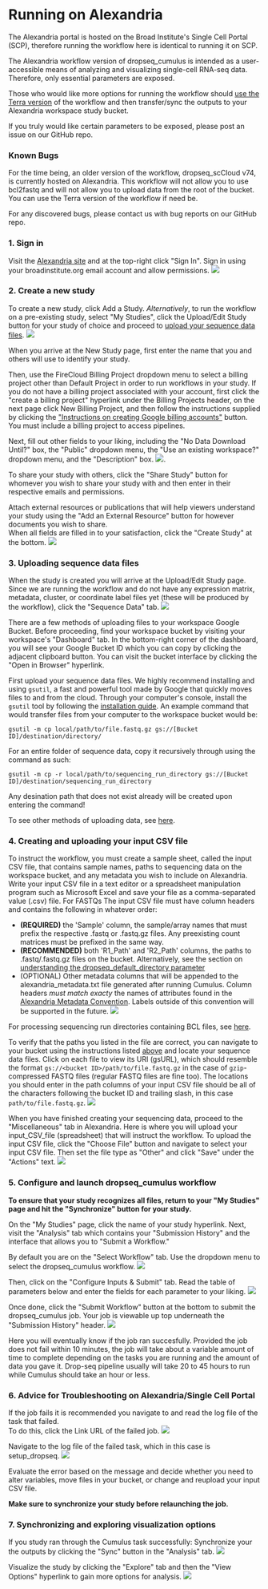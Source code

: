 # Running on Alexandria

The Alexandria portal is hosted on the Broad Institute's Single Cell Portal (SCP), therefore running the workflow here is identical to running it on SCP.
  
The Alexandria workflow version of dropseq_cumulus is intended as a user-accessible means of analyzing and visualizing single-cell RNA-seq data. Therefore, only essential parameters are exposed.  
  
Those who would like more options for running the workflow should [use the Terra version](terra) of the workflow and then transfer/sync the outputs to your Alexandria workspace study bucket.  
  
If you truly would like certain parameters to be exposed, please post an issue on our GitHub repo.

### Known Bugs

For the time being, an older version of the workflow, dropseq_scCloud v74, is currently hosted on Alexandria. This workflow will not allow you to use bcl2fastq and will not allow you to upload data from the root of the bucket. You can use the Terra version of the workflow if need be.

For any discovered bugs, please contact us with bug reports on our GitHub repo.

### 1. Sign in
Visit the [Alexandria site](https://singlecell.broadinstitute.org/single_cell?scpbr=the-alexandria-project) and at the top-right click "Sign In". Sign in using your broadinstitute.org email account and allow permissions.
![](imgs/alexandria/sign_in.png)
  
### 2. Create a new study
To create a new study, click Add a Study. *Alternatively*, to run the workflow on a pre-existing study, select "My Studies", click the Upload/Edit Study button for your study of choice and proceed to [upload your sequence data files](alexandria.html#creating-and-uploading-your-input-csv-file).
![](imgs/alexandria/add_study.png)
  
When you arrive at the New Study page, first enter the name that you and others will use to identify your study.  
  
Then, use the FireCloud Billing Project dropdown menu to select a billing project other than Default Project in order to run workflows in your study. If you do not have a billing project associated with your account, first click the "create a billing project" hyperlink under the Billing Projects header, on the next page click New Billing Project, and then follow the instructions supplied by clicking the ["Instructions on creating Google billing accounts"](https://software.broadinstitute.org/firecloud/documentation/article?id=9762) button. You must include a billing project to access pipelines.  
  
Next, fill out other fields to your liking, including the "No Data Download Until?" box, the "Public" dropdown menu, the "Use an existing workspace?" dropdown menu, and the "Description" box. 
![](imgs/alexandria/new_study1.png).

To share your study with others, click the "Share Study" button for whomever you wish to share your study with and then enter in their respective emails and permissions.  
  
Attach external resources or publications that will help viewers understand your study using the "Add an External Resource" button for however documents you wish to share.  
When all fields are filled in to your satisfaction, click the "Create Study" at the bottom.
![](imgs/alexandria/new_study2.png)
  
### 3. Uploading sequence data files
When the study is created you will arrive at the Upload/Edit Study page. Since we are running the workflow and do not have any expression matrix, metadata, cluster, or coordinate label files yet (these will be produced by the workflow), click the "Sequence Data" tab.
![](imgs/alexandria/sequence_data1.png)
  
There are a few methods of uploading files to your workspace Google Bucket. Before proceeding, find your workspace bucket by visiting your workspace's "Dashboard" tab. In the bottom-right corner of the dashboard, you will see your Google Bucket ID which you can copy by clicking the adjacent clipboard button. You can visit the bucket interface by clicking the "Open in Browser" hyperlink.
 
First upload your sequence data files. We highly recommend installing and using `gsutil`, a fast and powerful tool made by Google that quickly moves files to and from the cloud. Through your computer's console, install the `gsutil` tool by following the [installation guide](https://cloud.google.com/storage/docs/gsutil_install). An example command that would transfer files from your computer to the workspace bucket would be:  
```
gsutil -m cp local/path/to/file.fastq.gz gs://[Bucket ID]/destination/directory/
```  
For an entire folder of sequence data, copy it recursively through using the command as such:  
```
gsutil -m cp -r local/path/to/sequencing_run_directory gs://[Bucket ID]/destination/sequencing_run_directory
```   
Any desination path that does not exist already will be created upon entering the command!
  
To see other methods of uploading data, see [here](data_upload).  

### 4. Creating and uploading your input CSV file
  
To instruct the workflow, you must create a sample sheet, called the input CSV file, that contains sample names, paths to sequencing data on the workspace bucket, and any metadata you wish to include on Alexandria. Write your input CSV file in a text editor or a spreadsheet manipulation program such as Microsoft Excel and save your file as a comma-separated value (.csv) file. For FASTQs The input CSV file must have column headers and contains the following in whatever order:

* **(REQUIRED)** the 'Sample' column, the sample/array names that must prefix the respective .fastq or .fastq.gz files. Any preexisting count matrices must be prefixed in the same way.
* **(RECOMMENDED)** both 'R1_Path' and 'R2_Path' columns, the paths to .fastq/.fastq.gz files on the bucket. Alternatively, see the section on [understanding the dropseq_default_directory parameter](dropseq_cumulus.html#understanding-the-dropseq-default-directory-parameter)  
* (OPTIONAL) Other metadata columns that will be appended to the alexandria_metadata.txt file generated after running Cumulus. Column headers _must match exacty_ the names of attributes found in the [Alexandria Metadata Convention](metadata). Labels outside of this convention will be supported in the future.
![](imgs/csv.png)
  
For processing sequencing run directories containing BCL files, see [here](dropseq_cumulus.html#formatting-your-input_csv_file-for-bcl2fastq).
  
To verify that the paths you listed in the file are correct, you can navigate to your bucket using the instructions listed [above](alexandria.html#uploading-sequence-data-files) and locate your sequence data files. Click on each file to view its URI (gsURL), which should resemble the format `gs://<bucket ID>/path/to/file.fastq.gz` in the case of `gzip`-compressed FASTQ files (regular FASTQ files are fine too). The locations you should enter in the path columns of your input CSV file should be all of the characters following the bucket ID and trailing slash, in this case `path/to/file.fastq.gz`. 
![](imgs/scp/bucket2.png)
  
When you have finished creating your sequencing data, proceed to the "Miscellaneous" tab in Alexandria. Here is where you will upload your input_CSV_file (spreadsheet) that will instruct the workflow. 
To upload the input CSV file, click the "Choose File" button and navigate to select your input CSV file. Then set the file type as "Other" and click "Save" under the "Actions" text.
![](imgs/alexandria/miscellaneous.png)
  
### 5. Configure and launch dropseq_cumulus workflow
**To ensure that your study recognizes all files, return to your "My Studies" page and hit the "Synchronize" button for your study.**
  
On the "My Studies" page, click the name of your study hyperlink. Next, visit the "Analysis" tab which contains your "Submission History" and the interface that allows you to "Submit a Workflow."  

By default you are on the "Select Workflow" tab. Use the dropdown menu to select the dropseq_cumulus workflow.
![](imgs/alexandria/analysis.png)

Then, click on the "Configure Inputs & Submit" tab. Read the table of parameters below and enter the fields for each parameter to your liking. ![](imgs/alexandria/configuration.png)
  
Once done, click the "Submit Workflow" button at the bottom to submit the dropseq_cumulus job. Your job is viewable up top underneath the "Submission History" header.
![](imgs/alexandria/submission_history.png)

Here you will eventually know if the job ran succesfully. Provided the job does not fail within 10 minutes, the job will take about a variable amount of time to complete depending on the tasks you are running and the amount of data you gave it. Drop-seq pipeline usually will take 20 to 45 hours to run while Cumulus should take an hour or less.

### 6. Advice for Troubleshooting on Alexandria/Single Cell Portal
If the job fails it is recommended you navigate to and read the log file of the task that failed.  
To do this, click the Link URL of the failed job.
![](imgs/alexandria/troubleshooting.png)
  
Navigate to the log file of the failed task, which in this case is setup_dropseq.
![](imgs/scp/fail2.png)

Evaluate the error based on the message and decide whether you need to alter variables, move files in your bucket, or change and reupload your input CSV file. 

**Make sure to synchronize your study before relaunching the job.**

### 7. Synchronizing and exploring visualization options
If you study ran through the Cumulus task successfully: 
Synchronize your the outputs by clicking the "Sync" button in the "Analysis" tab. 
![](imgs/alexandria/sync_outputs.png)
  
Visualize the study by clicking the "Explore" tab and then the "View Options" hyperlink to gain more options for analysis.
![](imgs/alexandria/visualization.png)